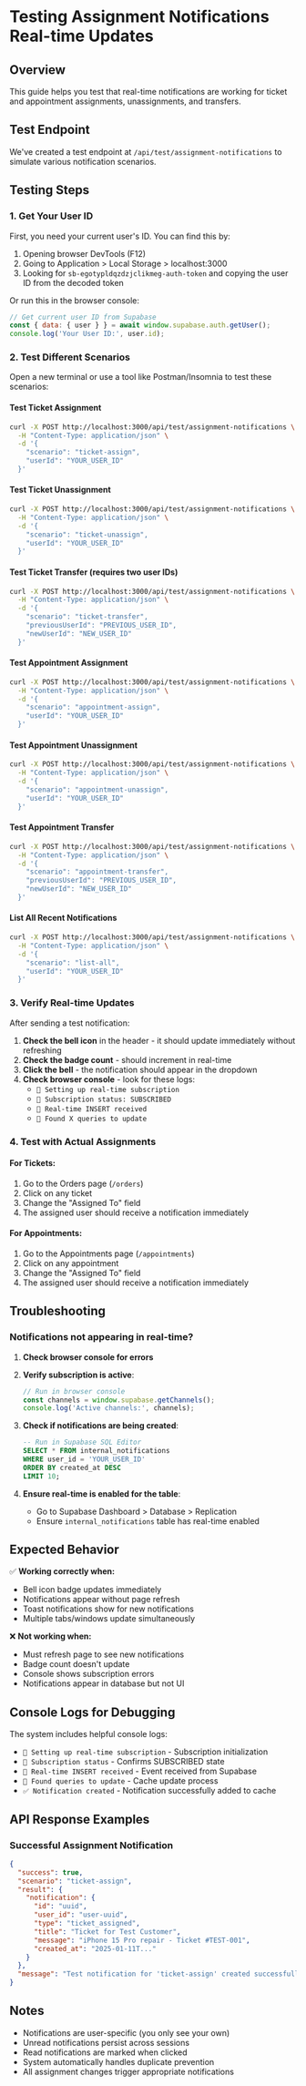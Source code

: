 # Testing Assignment Notifications Real-time Updates

## Overview
This guide helps you test that real-time notifications are working for ticket and appointment assignments, unassignments, and transfers.

## Test Endpoint
We've created a test endpoint at `/api/test/assignment-notifications` to simulate various notification scenarios.

## Testing Steps

### 1. Get Your User ID
First, you need your current user's ID. You can find this by:
1. Opening browser DevTools (F12)
2. Going to Application > Local Storage > localhost:3000
3. Looking for `sb-egotypldqzdzjclikmeg-auth-token` and copying the user ID from the decoded token

Or run this in the browser console:
```javascript
// Get current user ID from Supabase
const { data: { user } } = await window.supabase.auth.getUser();
console.log('Your User ID:', user.id);
```

### 2. Test Different Scenarios

Open a new terminal or use a tool like Postman/Insomnia to test these scenarios:

#### Test Ticket Assignment
```bash
curl -X POST http://localhost:3000/api/test/assignment-notifications \
  -H "Content-Type: application/json" \
  -d '{
    "scenario": "ticket-assign",
    "userId": "YOUR_USER_ID"
  }'
```

#### Test Ticket Unassignment
```bash
curl -X POST http://localhost:3000/api/test/assignment-notifications \
  -H "Content-Type: application/json" \
  -d '{
    "scenario": "ticket-unassign",
    "userId": "YOUR_USER_ID"
  }'
```

#### Test Ticket Transfer (requires two user IDs)
```bash
curl -X POST http://localhost:3000/api/test/assignment-notifications \
  -H "Content-Type: application/json" \
  -d '{
    "scenario": "ticket-transfer",
    "previousUserId": "PREVIOUS_USER_ID",
    "newUserId": "NEW_USER_ID"
  }'
```

#### Test Appointment Assignment
```bash
curl -X POST http://localhost:3000/api/test/assignment-notifications \
  -H "Content-Type: application/json" \
  -d '{
    "scenario": "appointment-assign",
    "userId": "YOUR_USER_ID"
  }'
```

#### Test Appointment Unassignment
```bash
curl -X POST http://localhost:3000/api/test/assignment-notifications \
  -H "Content-Type: application/json" \
  -d '{
    "scenario": "appointment-unassign",
    "userId": "YOUR_USER_ID"
  }'
```

#### Test Appointment Transfer
```bash
curl -X POST http://localhost:3000/api/test/assignment-notifications \
  -H "Content-Type: application/json" \
  -d '{
    "scenario": "appointment-transfer",
    "previousUserId": "PREVIOUS_USER_ID",
    "newUserId": "NEW_USER_ID"
  }'
```

#### List All Recent Notifications
```bash
curl -X POST http://localhost:3000/api/test/assignment-notifications \
  -H "Content-Type: application/json" \
  -d '{
    "scenario": "list-all",
    "userId": "YOUR_USER_ID"
  }'
```

### 3. Verify Real-time Updates

After sending a test notification:

1. **Check the bell icon** in the header - it should update immediately without refreshing
2. **Check the badge count** - should increment in real-time
3. **Click the bell** - the notification should appear in the dropdown
4. **Check browser console** - look for these logs:
   - `🔌 Setting up real-time subscription`
   - `📡 Subscription status: SUBSCRIBED`
   - `🔔 Real-time INSERT received`
   - `📝 Found X queries to update`

### 4. Test with Actual Assignments

#### For Tickets:
1. Go to the Orders page (`/orders`)
2. Click on any ticket
3. Change the "Assigned To" field
4. The assigned user should receive a notification immediately

#### For Appointments:
1. Go to the Appointments page (`/appointments`)
2. Click on any appointment
3. Change the "Assigned To" field
4. The assigned user should receive a notification immediately

## Troubleshooting

### Notifications not appearing in real-time?

1. **Check browser console for errors**
2. **Verify subscription is active**:
   ```javascript
   // Run in browser console
   const channels = window.supabase.getChannels();
   console.log('Active channels:', channels);
   ```

3. **Check if notifications are being created**:
   ```sql
   -- Run in Supabase SQL Editor
   SELECT * FROM internal_notifications 
   WHERE user_id = 'YOUR_USER_ID'
   ORDER BY created_at DESC
   LIMIT 10;
   ```

4. **Ensure real-time is enabled for the table**:
   - Go to Supabase Dashboard > Database > Replication
   - Ensure `internal_notifications` table has real-time enabled

## Expected Behavior

✅ **Working correctly when:**
- Bell icon badge updates immediately
- Notifications appear without page refresh
- Toast notifications show for new notifications
- Multiple tabs/windows update simultaneously

❌ **Not working when:**
- Must refresh page to see new notifications
- Badge count doesn't update
- Console shows subscription errors
- Notifications appear in database but not UI

## Console Logs for Debugging

The system includes helpful console logs:
- `🔌 Setting up real-time subscription` - Subscription initialization
- `📡 Subscription status` - Confirms SUBSCRIBED state
- `🔔 Real-time INSERT received` - Event received from Supabase
- `📝 Found queries to update` - Cache update process
- `✅ Notification created` - Notification successfully added to cache

## API Response Examples

### Successful Assignment Notification
```json
{
  "success": true,
  "scenario": "ticket-assign",
  "result": {
    "notification": {
      "id": "uuid",
      "user_id": "user-uuid",
      "type": "ticket_assigned",
      "title": "Ticket for Test Customer",
      "message": "iPhone 15 Pro repair - Ticket #TEST-001",
      "created_at": "2025-01-11T..."
    }
  },
  "message": "Test notification for 'ticket-assign' created successfully. Check the bell icon in the header for real-time update."
}
```

## Notes

- Notifications are user-specific (you only see your own)
- Unread notifications persist across sessions
- Read notifications are marked when clicked
- System automatically handles duplicate prevention
- All assignment changes trigger appropriate notifications